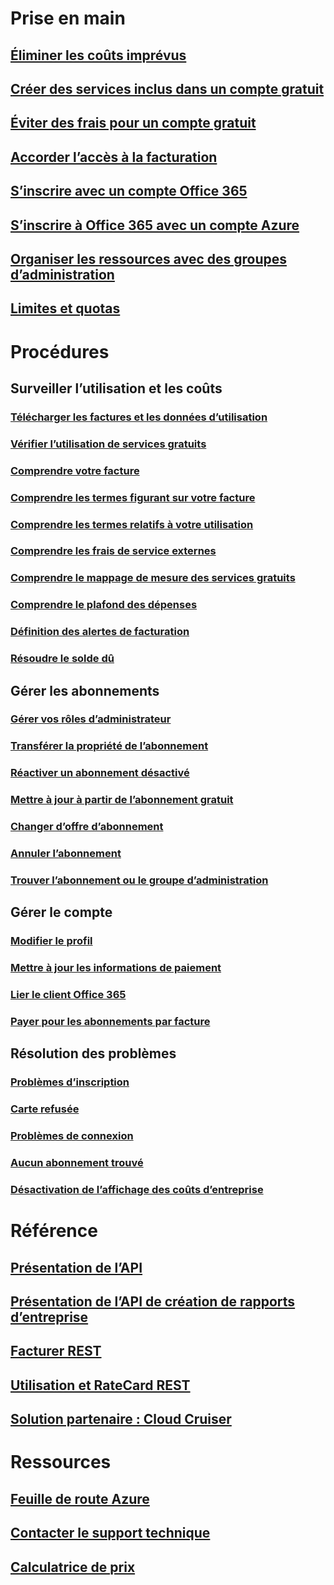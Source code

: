 # Prise en main
## [Éliminer les coûts imprévus](billing-getting-started.md)
## [Créer des services inclus dans un compte gratuit](billing-create-free-services-included-free-account.md)
## [Éviter des frais pour un compte gratuit](billing-avoid-charges-free-account.md)
## [Accorder l’accès à la facturation](billing-manage-access.md)
## [S’inscrire avec un compte Office 365](billing-use-existing-office-365-account-azure-subscription.md)
## [S’inscrire à Office 365 avec un compte Azure](billing-use-existing-azure-account-for-office-365-subscription.md)
## [Organiser les ressources avec des groupes d’administration](billing-enterprise-mgmt-group-overview.md)
## [Limites et quotas](../azure-subscription-service-limits.md?toc=/azure/billing/TOC.json)

# Procédures
## Surveiller l’utilisation et les coûts
### [Télécharger les factures et les données d’utilisation](billing-download-azure-invoice-daily-usage-date.md)
### [Vérifier l’utilisation de services gratuits](billing-check-free-service-usage.md)
### [Comprendre votre facture](billing-understand-your-bill.md)
### [Comprendre les termes figurant sur votre facture](billing-understand-your-invoice.md)
### [Comprendre les termes relatifs à votre utilisation](billing-understand-your-usage.md)
### [Comprendre les frais de service externes](billing-understand-your-azure-marketplace-charges.md)
### [Comprendre le mappage de mesure des services gratuits](billing-understand-free-service-meter-mapping.md)
### [Comprendre le plafond des dépenses](billing-spending-limit.md)
### [Définition des alertes de facturation](billing-set-up-alerts.md)
### [Résoudre le solde dû](billing-azure-subscription-past-due-balance.md)

## Gérer les abonnements
### [Gérer vos rôles d’administrateur](billing-add-change-azure-subscription-administrator.md)
### [Transférer la propriété de l’abonnement](billing-subscription-transfer.md)
### [Réactiver un abonnement désactivé](billing-subscription-become-disable.md)
### [Mettre à jour à partir de l’abonnement gratuit](billing-upgrade-azure-subscription.md)
### [Changer d’offre d’abonnement](billing-how-to-switch-azure-offer.md)
### [Annuler l’abonnement](billing-how-to-cancel-azure-subscription.md)
### [Trouver l’abonnement ou le groupe d’administration](billing-enterprise-mgmt-grp-find.md)
## Gérer le compte
### [Modifier le profil](billing-how-to-change-azure-account-profile.md)
### [Mettre à jour les informations de paiement](billing-how-to-change-credit-card.md)
### [Lier le client Office 365](billing-add-office-365-tenant-to-azure-subscription.md)
### [Payer pour les abonnements par facture](billing-how-to-pay-by-invoice.md)
## Résolution des problèmes
### [Problèmes d’inscription](https://support.microsoft.com/en-us/help/4042959)
### [Carte refusée](https://support.microsoft.com/en-us/help/4042960)
### [Problèmes de connexion](https://support.microsoft.com/en-us/help/4042961)
### [Aucun abonnement trouvé](billing-no-subscriptions-found.md)
### [Désactivation de l’affichage des coûts d’entreprise](billing-enterprise-mgmt-grp-troubleshoot-cost-view.md)

# Référence
## [Présentation de l’API](billing-usage-rate-card-overview.md)
## [Présentation de l’API de création de rapports d’entreprise](billing-enterprise-api.md)
## [Facturer REST](/rest/api/billing)
## [Utilisation et RateCard REST](https://msdn.microsoft.com/library/azure/1ea5b323-54bb-423d-916f-190de96c6a3c)
## [Solution partenaire : Cloud Cruiser](billing-usage-rate-card-partner-solution-cloudcruiser.md)

# Ressources
## [Feuille de route Azure](https://azure.microsoft.com/roadmap/)
## [Contacter le support technique](../azure-supportability/how-to-create-azure-support-request.md)
## [Calculatrice de prix](https://azure.microsoft.com/pricing/calculator/)
